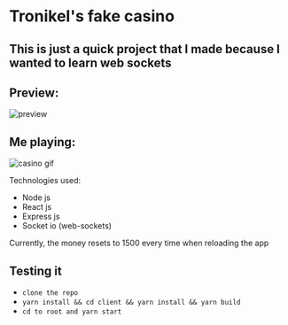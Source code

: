 # Tronikel's fake casino

## This is just a quick project that I made because I wanted to learn web sockets

## Preview:

![preview](https://i.imgur.com/Y6DjaHu.png)

## Me playing:
![casino gif](https://i.imgur.com/e1UK85o.gif)

Technologies used:
- Node js
- React js
- Express js
- Socket io (web-sockets)

Currently, the money resets to 1500 every time when reloading the app

## Testing it 
- ```clone the repo```
- ```yarn install && cd client && yarn install && yarn build```
- ```cd to root and yarn start```